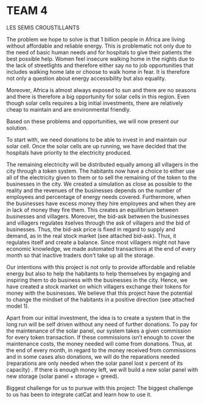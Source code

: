 <link href="github-widget/github-widget.css" rel="stylesheet" type="text/css" />
<div class="github-widget" data-user="some-github-username"></div>


# TEAM 4

LES SEMIS CROUSTILLANTS

The problem we hope to solve is that 1 billion people in Africa are living without affordable and reliable energy. This is problematic not only due to the need of basic human needs and for hospitals to give their patients the best possible help. Women feel insecure walking home in the nights due to the lack of streetlights and therefore either say no to job opportunities that includes walking home late or choose to walk home in fear. It is therefore not only a question about energy accessibility but also equality.

Moreover, Africa is almost always exposed to sun and there are no seasons  and there is therefore a big opportunity for solar cells in this region. Even though solar cells requires a big initial investments, there are relatively cheap to maintain and are environmental friendly.  

Based on these problems and opportunities, we will now present our solution. 

To start with, we need donations to be able to invest in and maintain our solar cell. Once the solar cells are up running, we have decided that the hospitals have priority to the electricity produced.

The remaining electricity will be distributed equally among all villagers in the city through a token system. The habitants now have a choice to either use all of the electricity given to them or to sell the remaining of the token to the businesses in the city. We created a simulation as close as possible to the reality and the revenues of the businesses depends on the number of employees and percentage of energy needs covered. Furthermore, when the businesses have excess money they hire employees and when they are in lack of money they fire them. This creates an equilibrium between businesses and villagers. Moreover, the bid-ask between the businesses and villagers regulates itselves through the ask of villagers and the bid of businesses. Thus, the bid-ask price is fixed in regard to supply and demand, as in the real stock market (see attached bid-ask). Thus, it regulates itself and create a balance. Since most villagers might not have economic knowledge, we made automated transactions at the end of every month so that inactive traders don't take up all the storage. 

Our intentions with this project is not only to provide affordable and reliable energy but also to help the habitants to help themselves by engaging and inspiring them to do business with the businesses in the city. Hence, we have created a stock market on which villagers exchange their tokens for money with the businesses. We believe that this project have the potential to change the mindset of the habitants in a positive direction (see attached model 1). 

Apart from our initial investment, the idea is to create a system that in the long run will be self driven without any need of further donations. To pay for the maintenance of the solar panel, our system takes a given commission for every token transaction. If these commissions isn’t enough to cover the maintenance costs, the money needed will come from donations. Thus, at the end of every month, in regard to the money received from commissions and in some cases also donations, we will do the reparations needed (reparations are only needed when the solar panel lost x percent of its capacity) . If there is enough money left, we will build a new solar panel with new storage (solar panel + storage = greed). 


Biggest challenge for us to pursue with this project: 
The biggest challenge to us has been to integrate catCat and learn how to use it. 
